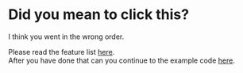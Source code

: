 # Did you mean to click this?
I think you went in the wrong order.

Please read the feature list [here](https://github.com/msmith24-coding/Spark).<br>
After you have done that can you continue to the example code [here](https://github.com/msmith24-coding/Spark/blob/master/examples/example_examples/Example2.md).
